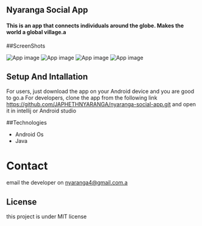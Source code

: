 ## Nyaranga Social App
#### This is an app that connects individuals around the globe. Makes the world a global village.a

##ScreenShots

![App image](app/src/Assets/README/scr1.png)
![App image](app/src/Assets/README/scr2.png)
![App image](app/src/Assets/README/scr3.png)
![App image](app/src/Assets/README/scr4.png)

## Setup And Intallation
For users, just download the app on your Android device and you are good to go.a
For developers, clone the app from the following link https://github.com/JAPHETHNYARANGA/nyaranga-social-app.git and open it in intellij or Android studio

##Technologies

* Android Os
* Java

# Contact
email the developer on nyaranga4@gmail.com.a

## License
this project is under MIT license

